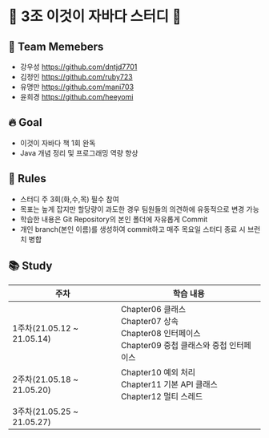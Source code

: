 # 📖 3조 이것이 자바다 스터디 📖
## 🙆 Team Memebers
- 강우성 https://github.com/dntjd7701
- 김정인 https://github.com/ruby723
- 유명만 https://github.com/mani703
- 윤희경 https://github.com/heeyomi

## 🔥 Goal
- 이것이 자바다 책 1회 완독
- Java 개념 정리 및 프로그래밍 역량 향상

## 🤞 Rules
- 스터디 주 3회(화,수,목) 필수 참여
- 목표는 높게 잡지만 할당량이 과도한 경우 팀원들의 의견하에 유동적으로 변경 가능
- 학습한 내용은 Git Repository의 본인 폴더에 자유롭게 Commit
- 개인 branch(본인 이름)를 생성하여 commit하고 매주 목요일 스터디 종료 시 브런치 병합

## 📚 Study
| 주차 |학습 내용 |
|--|--|
| 1주차(21.05.12 ~ 21.05.14) |Chapter06 클래스<br>Chapter07 상속<br>Chapter08 인터페이스 <br>Chapter09 중첩 클래스와 중첩 인터페이스|
| 2주차(21.05.18 ~ 21.05.20) |Chapter10 예외 처리<br>Chapter11 기본 API 클래스<br>Chapter12 멀티 스레드|
| 3주차(21.05.25 ~ 21.05.27) ||
